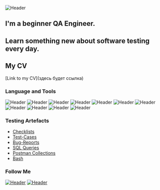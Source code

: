 ![Header](https://github.com/nadyalukyanova/nadyalukyanova/tree/main/assets)

## I'm a beginner QA Engineer. 
## Learn something new about software testing every day.

## My CV
[Link to my CV](здесь будет ссылка)

### Language and Tools
![Header](https://img.shields.io/badge/QASE-090909?style=for-the-badge)
![Header](https://img.shields.io/badge/Jira-090909?style=for-the-badge&logo=jira&logoColor=136be1)
![Header](https://img.shields.io/badge/YouTrack-090909?style=for-the-badge)
![Header](https://img.shields.io/badge/Postman-090909?style=for-the-badge&logo=postman&logoColor=f76935)
![Header](https://img.shields.io/badge/Swagger-090909?style=for-the-badge&logo=swagger&logoColor=7ede2b)
![Header](https://img.shields.io/badge/Github-090909?style=for-the-badge&logo=github&logoColor=ffffff)
![Header](https://img.shields.io/badge/MySQL-090909?style=for-the-badge&logo=mysql&logoColor=ffffff)
![Header](https://img.shields.io/badge/DevTools-090909?style=for-the-badge&logo=googlechrome&logoColor=ffff00)
![Header](https://img.shields.io/badge/AndroidStudio-090909?style=for-the-badge&logo=androidstudio&logoColor=3ad07d)
![Header](https://img.shields.io/badge/Fiddler-090909?style=for-the-badge)
![Header](https://img.shields.io/badge/CharlesProxy-090909?style=for-the-badge&logo=charlesproxy)


### Testing Artefacts

- [Checklists](https://github.com/nadyalukyanova/Checklists.git)
- [Test-Cases](https://github.com/nadyalukyanova/Test-cases.git)
- [Bug-Reports](https://github.com/nadyalukyanova/Bug-Reports.git)
- [SQL Queries](https://github.com/nadyalukyanova/SQLqueries.git)
- [Postman Collections](https://github.com/nadyalukyanova/Postman-Collections.git)
- [Bash](https://github.com/nadyalukyanova/Bash.git)

### Follow Me

[![Header](https://img.shields.io/badge/Telegram-090909?style=for-the-badge&logo=telegram&logoColor=)](https://t.me/Spera_L)
[![Header](https://img.shields.io/badge/LinkedIn-090909?style=for-the-badge&logo=linkedin&logoColor=27A0D9)](https://www.linkedin.com/in/nadezhda-lukyanova/)
